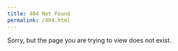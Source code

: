 ```yaml
---
title: 404 Not Found
permalink: /404.html
---
```


Sorry, but the page you are trying to view does not exist.
